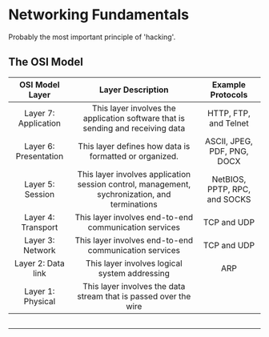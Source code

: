 # Networking Fundamentals

Probably the most important principle of 'hacking'.

## The OSI Model

| OSI Model Layer | Layer Description | Example Protocols |
|:-:|:-:|:-:|
| Layer 7: Application | This layer involves the application software that is sending and receiving data | HTTP, FTP, and Telnet |
| Layer 6: Presentation | This layer defines how data is formatted or organized. | ASCII, JPEG, PDF, PNG, DOCX |
| Layer 5: Session | This layer involves application session control, management, sychronization, and terminations | NetBIOS, PPTP, RPC, and SOCKS |
| Layer 4: Transport | This layer involves end-to-end communication services | TCP and UDP |
| Layer 3: Network | This layer involves end-to-end communication services | TCP and UDP |
| Layer 2: Data link | This layer involves logical system addressing | ARP |
| Layer 1: Physical | This layer involves the data stream that is passed over the wire | | 
    
## 

---
